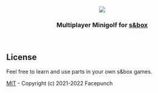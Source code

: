 ﻿<h1 align="center">
  <img src="https://files.facepunch.com/sbox/org/facepunch/minigolf/thumb.66c5e759.jpg">
</h1>

<h3 align="center">
	Multiplayer Minigolf for <a href="https://sbox.facepunch.com/news">s&box</a>
</h3>
<br/>

## License

Feel free to learn and use parts in your own s&box games.

[MIT](LICENSE) - Copyright (c) 2021-2022 Facepunch